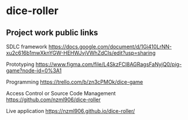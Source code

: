 # dice-roller

## Project work public links

SDLC framework
https://docs.google.com/document/d/1Gi410LrNN-xu2c616b1mwXknYGW-HEHWJvjVWhZdCIs/edit?usp=sharing

Prototyping
https://www.figma.com/file/L4SkzFCl8AGRagsFaNyjQ0/pig-game?node-id=0%3A1

Programming
https://trello.com/b/zn3cPMOk/dice-game

Access Control or Source Code Management
https://github.com/nzml906/dice-roller

Live application
https://nzml906.github.io/dice-roller/
